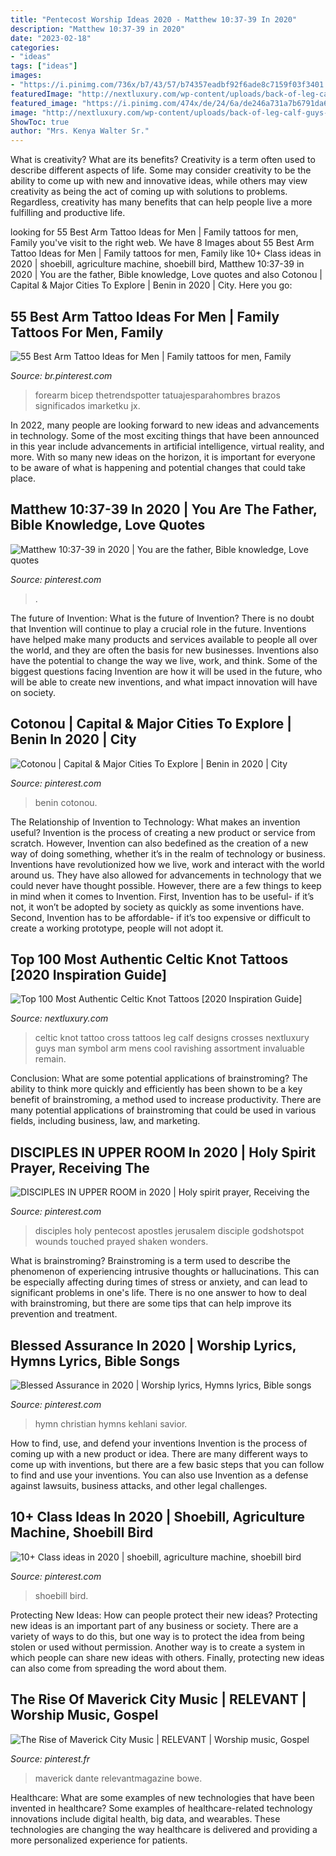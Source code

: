 ```yaml
---
title: "Pentecost Worship Ideas 2020 - Matthew 10:37-39 In 2020"
description: "Matthew 10:37-39 in 2020"
date: "2023-02-18"
categories:
- "ideas"
tags: ["ideas"]
images:
- "https://i.pinimg.com/736x/b7/43/57/b74357eadbf92f6ade8c7159f03f3401.jpg"
featuredImage: "http://nextluxury.com/wp-content/uploads/back-of-leg-calf-guys-celtic-knot-tattoo-with-cross-design.jpg"
featured_image: "https://i.pinimg.com/474x/de/24/6a/de246a731a7b6791da653711118f8138.jpg"
image: "http://nextluxury.com/wp-content/uploads/back-of-leg-calf-guys-celtic-knot-tattoo-with-cross-design.jpg"
ShowToc: true
author: "Mrs. Kenya Walter Sr."
---
```



What is creativity? What are its benefits?
Creativity is a term often used to describe different aspects of life. Some may consider creativity to be the ability to come up with new and innovative ideas, while others may view creativity as being the act of coming up with solutions to problems. Regardless, creativity has many benefits that can help people live a more fulfilling and productive life.

	

		
looking for 55 Best Arm Tattoo Ideas for Men | Family tattoos for men, Family you've visit to the right web. We have 8 Images about 55 Best Arm Tattoo Ideas for Men | Family tattoos for men, Family like 10+ Class ideas in 2020 | shoebill, agriculture machine, shoebill bird, Matthew 10:37-39 in 2020 | You are the father, Bible knowledge, Love quotes and also Cotonou | Capital &amp; Major Cities To Explore | Benin in 2020 | City. Here you go:
		
    
## 55 Best Arm Tattoo Ideas For Men | Family Tattoos For Men, Family

<img loading=lazy src="https://i.pinimg.com/736x/2e/ce/fc/2ecefcbf949e5568eb3d6cc21edc477e.jpg" onerror="this.onerror=null;this.src='https://tse4.mm.bing.net/th?id=OIP.7vzFf8vTuEV8KGgaPU7Q4QAAAA&amp;pid=15.1';" alt="55 Best Arm Tattoo Ideas for Men | Family tattoos for men, Family">

_Source: br.pinterest.com_

>forearm bicep thetrendspotter tatuajesparahombres brazos significados imarketku jx. 

	

In 2022, many people are looking forward to new ideas and advancements in technology. Some of the most exciting things that have been announced in this year include advancements in artificial intelligence, virtual reality, and more. With so many new ideas on the horizon, it is important for everyone to be aware of what is happening and potential changes that could take place.

    
## Matthew 10:37-39 In 2020 | You Are The Father, Bible Knowledge, Love Quotes

<img loading=lazy src="https://i.pinimg.com/736x/56/13/f4/5613f4c7cad2229e95f8273bccfb1c64.jpg" onerror="this.onerror=null;this.src='https://tse1.mm.bing.net/th?id=OIP.sO06ue8iKDcEDtCpzB_tywHaHa&amp;pid=15.1';" alt="Matthew 10:37-39 in 2020 | You are the father, Bible knowledge, Love quotes">

_Source: pinterest.com_

>. 

	

The future of Invention: What is the future of Invention?
There is no doubt that Invention will continue to play a crucial role in the future. Inventions have helped make many products and services available to people all over the world, and they are often the basis for new businesses. Inventions also have the potential to change the way we live, work, and think. Some of the biggest questions facing Invention are how it will be used in the future, who will be able to create new inventions, and what impact innovation will have on society.

    
## Cotonou | Capital &amp; Major Cities To Explore | Benin In 2020 | City

<img loading=lazy src="https://i.pinimg.com/736x/ab/92/95/ab9295b8f7c00f64726484e0e5d3839b.jpg" onerror="this.onerror=null;this.src='https://tse4.mm.bing.net/th?id=OIP.aGob1jFH76U5j0SQoiDHIAHaLG&amp;pid=15.1';" alt="Cotonou | Capital &amp; Major Cities To Explore | Benin in 2020 | City">

_Source: pinterest.com_

>benin cotonou. 

	

The Relationship of Invention to Technology: What makes an invention useful?
Invention is the process of creating a new product or service from scratch. However, Invention can also bedefined as the creation of a new way of doing something, whether it’s in the realm of technology or business. Inventions have revolutionized how we live, work and interact with the world around us. They have also allowed for advancements in technology that we could never have thought possible. 
However, there are a few things to keep in mind when it comes to Invention. First, Invention has to be useful- if it’s not, it won’t be adopted by society as quickly as some inventions have. Second, Invention has to be affordable- if it’s too expensive or difficult to create a working prototype, people will not adopt it.

    
## Top 100 Most Authentic Celtic Knot Tattoos [2020 Inspiration Guide]

<img loading=lazy src="http://nextluxury.com/wp-content/uploads/back-of-leg-calf-guys-celtic-knot-tattoo-with-cross-design.jpg" onerror="this.onerror=null;this.src='https://tse1.mm.bing.net/th?id=OIP.XUtZbCfJXK6UA_4GHVUFugHaHa&amp;pid=15.1';" alt="Top 100 Most Authentic Celtic Knot Tattoos [2020 Inspiration Guide]">

_Source: nextluxury.com_

>celtic knot tattoo cross tattoos leg calf designs crosses nextluxury guys man symbol arm mens cool ravishing assortment invaluable remain. 

	

Conclusion: What are some potential applications of brainstroming?
The ability to think more quickly and efficiently has been shown to be a key benefit of brainstroming, a method used to increase productivity. There are many potential applications of brainstroming that could be used in various fields, including business, law, and marketing.

    
## DISCIPLES IN UPPER ROOM In 2020 | Holy Spirit Prayer, Receiving The

<img loading=lazy src="https://i.pinimg.com/736x/99/97/41/999741e14c3d62b1e1241205166e14da.jpg" onerror="this.onerror=null;this.src='https://tse1.mm.bing.net/th?id=OIP.rU0TCaDaJlL3ELKwfGsdiQHaFe&amp;pid=15.1';" alt="DISCIPLES IN UPPER ROOM in 2020 | Holy spirit prayer, Receiving the">

_Source: pinterest.com_

>disciples holy pentecost apostles jerusalem disciple godshotspot wounds touched prayed shaken wonders. 

	

What is brainstroming?
Brainstroming is a term used to describe the phenomenon of experiencing intrusive thoughts or hallucinations. This can be especially affecting during times of stress or anxiety, and can lead to significant problems in one's life. There is no one answer to how to deal with brainstroming, but there are some tips that can help improve its prevention and treatment.

    
## Blessed Assurance In 2020 | Worship Lyrics, Hymns Lyrics, Bible Songs

<img loading=lazy src="https://i.pinimg.com/736x/b7/43/57/b74357eadbf92f6ade8c7159f03f3401.jpg" onerror="this.onerror=null;this.src='https://tse2.mm.bing.net/th?id=OIP.4n9ydwqpKzYuWWSb_Ksa4gHaMB&amp;pid=15.1';" alt="Blessed Assurance in 2020 | Worship lyrics, Hymns lyrics, Bible songs">

_Source: pinterest.com_

>hymn christian hymns kehlani savior. 

	

How to find, use, and defend your inventions
Invention is the process of coming up with a new product or idea. There are many different ways to come up with inventions, but there are a few basic steps that you can follow to find and use your inventions. You can also use Invention as a defense against lawsuits, business attacks, and other legal challenges.

    
## 10+ Class Ideas In 2020 | Shoebill, Agriculture Machine, Shoebill Bird

<img loading=lazy src="https://i.pinimg.com/474x/de/24/6a/de246a731a7b6791da653711118f8138.jpg" onerror="this.onerror=null;this.src='https://tse2.mm.bing.net/th?id=OIP.nNvcUJBoon4FYHMBWuXd6gAAAA&amp;pid=15.1';" alt="10+ Class ideas in 2020 | shoebill, agriculture machine, shoebill bird">

_Source: pinterest.com_

>shoebill bird. 

	

Protecting New Ideas: How can people protect their new ideas?
Protecting new ideas is an important part of any business or society. There are a variety of ways to do this, but one way is to protect the idea from being stolen or used without permission. Another way is to create a system in which people can share new ideas with others. Finally, protecting new ideas can also come from spreading the word about them.

    
## The Rise Of Maverick City Music | RELEVANT | Worship Music, Gospel

<img loading=lazy src="https://i.pinimg.com/736x/b8/b3/31/b8b331b96584ad27e800865f0fddb0f3.jpg" onerror="this.onerror=null;this.src='https://tse4.mm.bing.net/th?id=OIP.NFhuTrRGTWsiXgv8eRe3HQHaLH&amp;pid=15.1';" alt="The Rise of Maverick City Music | RELEVANT | Worship music, Gospel">

_Source: pinterest.fr_

>maverick dante relevantmagazine bowe. 

	

Healthcare: What are some examples of new technologies that have been invented in healthcare?
Some examples of healthcare-related technology innovations include digital health, big data, and wearables. These technologies are changing the way healthcare is delivered and providing a more personalized experience for patients.

